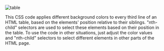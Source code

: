 
![table](https://user-images.githubusercontent.com/67480814/227034574-0149c686-e37c-4b7c-9322-b69e89f9663e.png)

This CSS code applies different background colors to every third line of an HTML table, based on the elements' position relative to their siblings. "nth-child" selectors are used to select these elements based on their position in the table. To use the code in other situations, just adjust the color values and "nth-child" selectors to select different elements in other parts of the HTML page.
